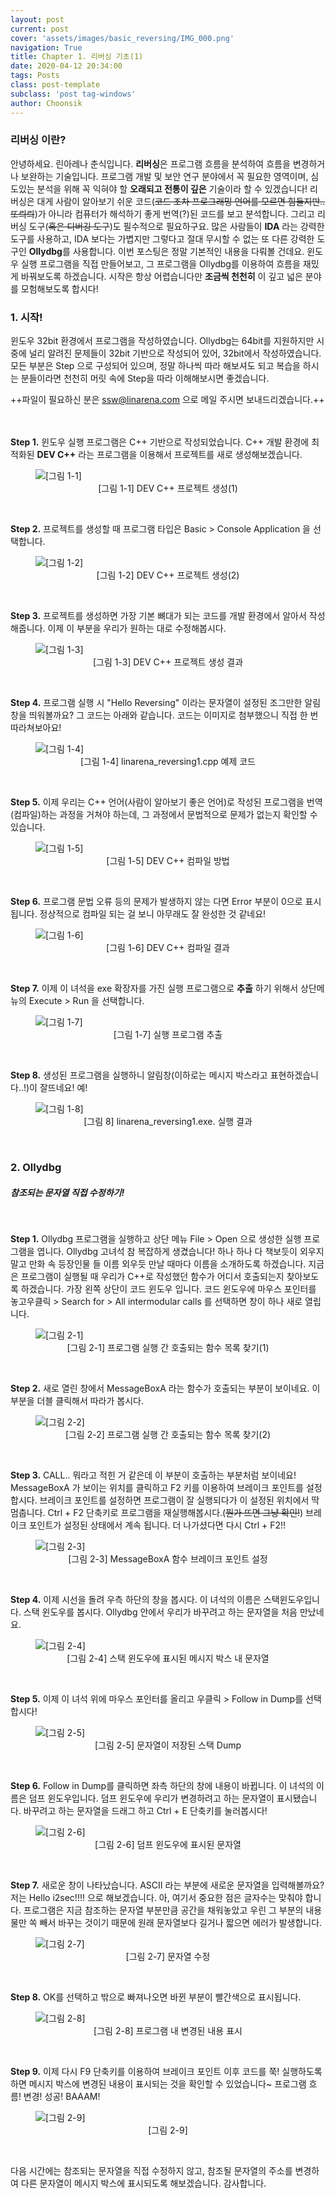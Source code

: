 ```yaml
---
layout: post
current: post
cover: 'assets/images/basic_reversing/IMG_000.png'
navigation: True
title: Chapter 1. 리버싱 기초(1)
date: 2020-04-12 20:34:00
tags: Posts
class: post-template
subclass: 'post tag-windows'
author: Choonsik
---
```


### 리버싱 이란?



안녕하세요. 린아레나 춘식입니다. **리버싱**은 프로그램 흐름을 분석하여 흐름을 변경하거나 보완하는 기술입니다. 프로그램 개발 및 보안 연구 분야에서 꼭 필요한 영역이며, 심도있는 분석을 위해 꼭 익혀야 할 **오래되고 전통이 깊은** 기술이라 할 수 있겠습니다! 리버싱은 대게 사람이 알아보기 쉬운 코드(~~코드 조차 프로그래밍 언어를 모르면 힘들지만..또릐릐~~)가 아니라 컴퓨터가 해석하기 좋게 번역(?)된 코드를 보고 분석합니다. 그리고 리버싱 도구(~~혹은 디버깅 도구~~)도 필수적으로 필요하구요. 많은 사람들이 **IDA** 라는 강력한 도구를 사용하고, IDA 보다는 가볍지만 그렇다고 절대 무시할 수 없는 또 다른 강력한 도구인 **Ollydbg**를 사용합니다. 이번 포스팅은 정말 기본적인 내용을 다뤄볼 건데요. 윈도우 실행 프로그램을 직접 만들어보고, 그 프로그램을 Ollydbg를 이용하여 흐름을 재밌게 바꿔보도록 하겠습니다. 시작은 항상 어렵습니다만 **조금씩 천천히** 이 깊고 넓은 분야를 모험해보도록 합시다!
<br>

### 1. 시작!


윈도우 32bit 환경에서 프로그램을 작성하였습니다. Ollydbg는 64bit를 지원하지만 시중에 널리 알려진 문제들이 32bit 기반으로 작성되어 있어, 32bit에서 작성하였습니다. 모든 부분은 Step 으로 구성되어 있으며, 정말 하나씩 따라 해보셔도 되고 복습을 하시는 분들이라면 천천히 머릿 속에 Step을 따라 이해해보시면 좋겠습니다.

++파일이 필요하신 분은 ssw@linarena.com 으로 메일 주시면 보내드리겠습니다.++

<br><br>
**Step 1.** 윈도우 실행 프로그램은 C++ 기반으로 작성되었습니다. C++ 개발 환경에 최적화된 **DEV C++** 라는 프로그램을 이용해서 프로젝트를 새로 생성해보겠습니다.

<figure>
  <img data-action="zoom" src='{{ "/assets/images/basic_reversing/IMG_001.png" | relative_url }}' alt='[그림 1-1]'>
  <figcaption><center>[그림 1-1] DEV C++ 프로젝트 생성(1)</center></figcaption>
</figure><br>

**Step 2.** 프로젝트를 생성할 때 프로그램 타입은 Basic > Console Application 을 선택합니다.

<figure>
  <img data-action="zoom" src='{{ "/assets/images/basic_reversing/IMG_002.png" | relative_url }}' alt='[그림 1-2]'>
  <figcaption><center>[그림 1-2] DEV C++ 프로젝트 생성(2)</center></figcaption>
</figure><br>

**Step 3.** 프로젝트를 생성하면 가장 기본 뼈대가 되는 코드를 개발 환경에서 알아서 작성해줍니다. 이제 이 부분을 우리가 원하는 대로 수정해봅시다.

<figure>
  <img data-action="zoom" src='{{ "/assets/images/basic_reversing/IMG_003.png" | relative_url }}' alt='[그림 1-3]'>
  <figcaption><center>[그림 1-3] DEV C++ 프로젝트 생성 결과</center></figcaption>
</figure><br>

**Step 4.** 프로그램 실행 시 "Hello Reversing" 이라는 문자열이 설정된 조그만한 알림창을 띄워볼까요? 그 코드는 아래와 같습니다. 코드는 이미지로 첨부했으니 직접 한 번 따라쳐보아요!

<figure>
  <img data-action="zoom" src='{{ "/assets/images/basic_reversing/IMG_004.png" | relative_url }}' alt='[그림 1-4]'>
  <figcaption><center>[그림 1-4] linarena_reversing1.cpp 예제 코드</center></figcaption>
</figure><br>

**Step 5.** 이제 우리는 C++ 언어(사람이 알아보기 좋은 언어)로 작성된 프로그램을 번역(컴파일)하는 과정을 거쳐야 하는데, 그 과정에서 문법적으로 문제가 없는지 확인할 수 있습니다.

<figure>
  <img data-action="zoom" src='{{ "/assets/images/basic_reversing/IMG_005.png" | relative_url }}' alt='[그림 1-5]'>
  <figcaption><center>[그림 1-5] DEV C++ 컴파일 방법</center></figcaption>
</figure><br>

**Step 6.** 프로그램 문법 오류 등의 문제가 발생하지 않는 다면 Error 부분이 0으로 표시됩니다. 정상적으로 컴파일 되는 걸 보니 아무래도 잘 완성한 것 같네요!

<figure>
  <img data-action="zoom" src='{{ "/assets/images/basic_reversing/IMG_006.png" | relative_url }}' alt='[그림 1-6]'>
  <figcaption><center>[그림 1-6] DEV C++ 컴파일 결과</center></figcaption>
</figure><br>

**Step 7.** 이제 이 녀석을 exe 확장자를 가진 실행 프로그램으로 **추출** 하기 위해서 상단메뉴의 Execute > Run 을 선택합니다.

<figure>
  <img data-action="zoom" src='{{ "/assets/images/basic_reversing/IMG_007.png" | relative_url }}' alt='[그림 1-7]'>
  <figcaption><center>[그림 1-7] 실행 프로그램 추출</center></figcaption>
</figure><br>

**Step 8.** 생성된 프로그램을 실행하니 알림창(이하로는 메시지 박스라고 표현하겠습니다..!)이 잘뜨네요! 예!

<figure>
  <img data-action="zoom" src='{{ "/assets/images/basic_reversing/IMG_008.png" | relative_url }}' alt='[그림 1-8]'>
  <figcaption><center>[그림 8] linarena_reversing1.exe. 실행 결과</center></figcaption>
</figure><br>

### 2. Ollydbg

##### 참조되는 문자열 직접 수정하기!
<br>

**Step 1.** Ollydbg 프로그램을 실행하고 상단 메뉴 File > Open 으로 생성한 실행 프로그램을 엽니다. Ollydbg 고녀석 참 복잡하게 생겼습니다! 하나 하나 다 책보듯이 외우지 말고 만화 속 등장인물 들 이름 외우듯 만날 때마다 이름을 소개하도록 하겠습니다. 지금은 프로그램이 실행될 때 우리가 C++로 작성했던 함수가 어디서 호출되는지 찾아보도록 하겠습니다. 가장 왼쪽 상단이 코드 윈도우 입니다. 코드 윈도우에 마우스 포인터를 놓고우클릭 > Search for > All intermodular calls 를 선택하면 창이 하나 새로 열립니다.

<figure>
  <img data-action="zoom" src='{{ "/assets/images/basic_reversing/IMG_009.png" | relative_url }}' alt='[그림 2-1]'>
  <figcaption><center>[그림 2-1] 프로그램 실행 간 호출되는 함수 목록 찾기(1)</center></figcaption>
</figure><br>

**Step 2.** 새로 열린 창에서 MessageBoxA 라는 함수가 호출되는 부분이 보이네요. 이부분을 더블 클릭해서 따라가 봅시다.

<figure>
  <img data-action="zoom" src='{{ "/assets/images/basic_reversing/IMG_010.png" | relative_url }}' alt='[그림 2-2]'>
  <figcaption><center>[그림 2-2] 프로그램 실행 간 호출되는 함수 목록 찾기(2)</center></figcaption>
</figure><br>

**Step 3.** CALL.. 뭐라고 적힌 거 같은데 이 부분이 호출하는 부분처럼 보이네요! MessageBoxA 가 보이는 위치를 클릭하고 F2 키를 이용하여 브레이크 포인트를 설정합시다. 브레이크 포인트를 설정하면 프로그램이 잘 실행되다가 이 설정된 위치에서 딱 멈춥니다. Ctrl + F2 단축키로 프로그램을 재실행해봅시다.(~~뭔가 뜨면 그냥 확인!~~) 브레이크 포인트가 설정된 상태에서 계속 됩니다. 더 나가셨다면 다시 Ctrl + F2!!

<figure>
  <img data-action="zoom" src='{{ "/assets/images/basic_reversing/IMG_011.png" | relative_url }}' alt='[그림 2-3]'>
  <figcaption><center>[그림 2-3] MessageBoxA 함수 브레이크 포인트 설정</center></figcaption>
</figure><br>

**Step 4.** 이제 시선을 돌려 우측 하단의 창을 봅시다. 이 녀석의 이름은 스택윈도우입니다. 스택 윈도우를 봅시다. Ollydbg 안에서 우리가 바꾸려고 하는 문자열을 처음 만났네요.

<figure>
  <img data-action="zoom" src='{{ "/assets/images/basic_reversing/IMG_012.png" | relative_url }}' alt='[그림 2-4]'>
  <figcaption><center>[그림 2-4] 스택 윈도우에 표시된 메시지 박스 내 문자열</center></figcaption>
</figure><br>

**Step 5.** 이제 이 녀석 위에 마우스 포인터를 올리고 우클릭 > Follow in Dump를 선택합시다!

<figure>
  <img data-action="zoom" src='{{ "/assets/images/basic_reversing/IMG_013.png" | relative_url }}' alt='[그림 2-5]'>
  <figcaption><center>[그림 2-5] 문자열이 저장된 스택 Dump </center></figcaption>
</figure><br>

**Step 6.** Follow in Dump를 클릭하면 좌측 하단의 창에 내용이 바뀝니다. 이 녀석의 이름은 덤프 윈도우입니다. 덤프 윈도우에 우리가 변경하려고 하는 문자열이 표시됐습니다. 바꾸려고 하는 문자열을 드래그 하고 Ctrl + E 단축키를 눌러봅시다!

<figure>
  <img data-action="zoom" src='{{ "/assets/images/basic_reversing/IMG_014.png" | relative_url }}' alt='[그림 2-6]'>
  <figcaption><center>[그림 2-6] 덤프 윈도우에 표시된 문자열 </center></figcaption>
</figure><br>

**Step 7.** 새로운 창이 나타났습니다. ASCII 라는 부분에 새로운 문자열을 입력해볼까요? 저는 Hello i2sec!!!! 으로 해보겠습니다. 아, 여기서 중요한 점은 글자수는 맞춰야 합니다. 프로그램은 지금 참조하는 문자열 부분만큼 공간을 채워놓았고 우린 그 부분의 내용물만 쏙 빼서 바꾸는 것이기 때문에 원래 문자열보다 길거나 짧으면 에러가 발생합니다.

<figure>
  <img data-action="zoom" src='{{ "/assets/images/basic_reversing/IMG_015.png" | relative_url }}' alt='[그림 2-7]'>
  <figcaption><center>[그림 2-7] 문자열 수정 </center></figcaption>
</figure><br>

**Step 8.** OK를 선택하고 밖으로 빠져나오면 바뀐 부분이 빨간색으로 표시됩니다.

<figure>
  <img data-action="zoom" src='{{ "/assets/images/basic_reversing/IMG_016.png" | relative_url }}' alt='[그림 2-8]'>
  <figcaption><center>[그림 2-8] 프로그램 내 변경된 내용 표시 </center></figcaption>
</figure><br>

**Step 9.** 이제 다시 F9 단축키를 이용하여 브레이크 포인트 이후 코드를 쭉! 실행하도록 하면 메시지 박스에 변경된 내용이 표시되는 것을 확인할 수 있었습니다~ 프로그램 흐름! 변경! 성공! BAAAM!

<figure>
  <img data-action="zoom" src='{{ "/assets/images/basic_reversing/IMG_017.png" | relative_url }}' alt='[그림 2-9]'>
  <figcaption><center>[그림 2-9]  </center></figcaption>
</figure><br>


다음 시간에는 참조되는 문자열을 직접 수정하지 않고, 참조될 문자열의 주소를 변경하여 다른 문자열이 메시지 박스에 표시되도록 해보겠습니다. 감사합니다.


















